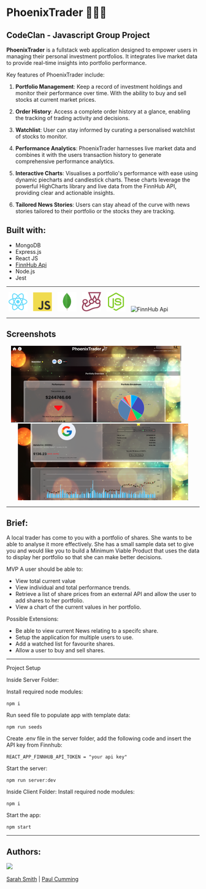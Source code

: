 # PhoenixTrader 💸💸💸

## CodeClan - Javascript Group Project

**PhoenixTrader** is a fullstack web application designed to empower users in managing their personal investment portfolios. It integrates live market data to provide real-time insights into portfolio performance.

Key features of PhoenixTrader include:

1. **Portfolio Management**: Keep a record of investment holdings and monitor their performance over time. With the ability to buy and sell stocks at current market prices.

2. **Order History**: Access a complete order history at a glance, enabling the tracking of trading activity and decisions.

3. **Watchlist**: User can stay informed by curating a personalised watchlist of stocks to monitor.

4. **Performance Analytics**: PhoenixTrader harnesses live market data and combines it with the users transaction history to generate comprehensive performance analytics. 

5. **Interactive Charts**: Visualises a portfolio's performance with ease using dynamic piecharts and candlestick charts. These charts leverage the powerful HighCharts library and live data from the FinnHub API, providing clear and actionable insights.

6. **Tailored News Stories**: Users can stay ahead of the curve with news stories tailored to their portfolio or the stocks they are tracking. 


## Built with:

- MongoDB
- Express.js
- React JS
- <a href="https://finnhub.io/docs/api"> FinnHub Api </a>
- Node.js
- Jest

<hr>

<span>
<img hspace="5" height="50px" title="React JS" src="https://raw.githubusercontent.com/devicons/devicon/v2.15.1/icons/react/react-original.svg">
<img hspace="5" height="50px" title="JavaScript" src="https://raw.githubusercontent.com/devicons/devicon/v2.15.1/icons/javascript/javascript-original.svg">
<img hspace="5" height="50px" title="MongoDB" src="https://raw.githubusercontent.com/devicons/devicon/v2.15.1/icons/mongodb/mongodb-original.svg">
<img hspace="5" height="50px" title="Jest" src="https://raw.githubusercontent.com/devicons/devicon/master/icons/jest/jest-plain.svg">
<img hspace="5" height="50px" title="Node JS" src="https://raw.githubusercontent.com/devicons/devicon/master/icons/nodejs/nodejs-original.svg">
<img hspace="5" height="50px" title="FinnHub Api" src="https://static.finnhub.io/img/finnhub_2020-05-09_20_51/logo/logo-transparent-thumbnail.png">
</span>

<hr>

## Screenshots

<div align="center">
   <span>
    <kbd>
      <img height="200px" alt="Portfolio page" src="./client/src/images/homepic.png">
    </kbd>
     &emsp;&emsp;
    <kbd>
     <img height="200px" alt="Stock page" src="./client/src/images/stockpic.png">
    </kbd>
     <span>
 </div>

<hr>

## Brief:

A local trader has come to you with a portfolio of shares. She wants to be able to analyse it more effectively. She has a small sample data set to give you and would like you to build a Minimum Viable Product that uses the data to display her portfolio so that she can make better decisions.

MVP A user should be able to:
* View total current value
* View individual and total performance trends.
* Retrieve a list of share prices from an external API and allow the user to add shares to her portfolio.
* View a chart of the current values in her portfolio.

Possible Extensions:

* Be able to view current News relating to a specifc share.
* Setup the application for multiple users to use.
* Add a watched list for favourite shares.
* Allow a user to buy and sell shares.

<hr>

Project Setup

Inside Server Folder:

Install required node modules:
```
npm i
```

Run seed file to populate app with template data:
```
npm run seeds
```

Create .env file in the server folder, add the following code and insert the API key from Finnhub:
```
REACT_APP_FINNHUB_API_TOKEN = "your api key"
```

Start the server:
```
npm run server:dev
```

Inside Client Folder:
Install required node modules:
```
npm i
```

Start the app:
```
npm start 
```

<hr> 

## Authors:

<a href="https://github.com/sarahvii/phoenix-app/graphs/contributors">
  <img src="https://contrib.rocks/image?repo=sarahvii/phoenix-app" />
</a>

[Sarah Smith](https://github.com/sarahvii) | [Paul Cumming](https://github.com/WaxenOsprey)


